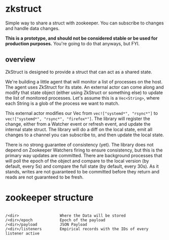 
# zkstruct
Simple way to share a struct with zookeeper. You can subscribe to changes and handle data changes.

**This is a prototype, and should not be considered stable or be used for production purposes.**
You're going to do that anyways, but FYI.


## overview
ZkStruct is designed to provide a struct that can act as a shared state. 

We're building a little agent that will monitor a list of processes on the host. The agent uses ZkStruct for its state.
An external actor can come along and modify that state object (either using ZkStruct or something else) to update the
list of monitored processes. Let's assume this is a `Vec<String>`, where each String is a glob of the process we want
to match. 

This external actor modifies our Vec from `vec!["systemd*", "rsync*"]` to `vec!["systemd*", "rsync*", "firefox*"]`. The
library will register the change, either from a Watcher event or refresh event, and update the internal state struct.
The library will do a diff on the local state, emit all changes to a channel you can subscribe to, and then update the
local state. 

There is no strong guarantee of consistency (yet). The library does not depend on Zookeeper Watchers firing to ensure
consistency, but this is the primary way updates are committed. There are background processes that will poll the epoch
of the object and compare to the local version (by default, every 5s) and compare the full state (by default, every 
30s). As it stands, writes are not guaranteed to be committed before they return and reads are not guaranteed to be 
fresh.


# zookeeper structure
```text

/<dir>                  Where the Data will be stored
/<dir>/epoch            Epoch of the payload
/<dir>/payload          JSON Payload
/<dir>/listeners        Empirical records with the IDs of every listener active

```